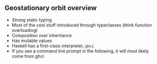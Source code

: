 ##  Geostationary orbit overview

- Strong static typing
- Most of the cool stuff introduced through typeclasses (think function
    overloading)
- Composition over inheritance
- Has mutable values
- Haskell has a first-class interpreter, `ghci`
- If you see a command line prompt in the following, it will most likely
    come from ghci
